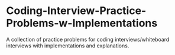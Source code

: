 # Coding-Interview-Practice-Problems-w-Implementations
A collection of practice problems for coding interviews/whiteboard interviews with implementations and explanations.
